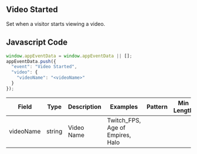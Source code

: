 ## Video Started

Set when a visitor starts viewing a video. 

## Javascript Code
```js
window.appEventData = window.appEventData || [];
appEventData.push({
  "event": "Video Started",
  "video": {
    "videoName": "<videoName>"
  }
});
```

|Field|Type|Description|Examples|Pattern|Min Length|Max Length|Minimum|Maximum|Multiple Of|
| --- | --- | --- | --- | --- | --- | --- | --- | --- | --- |
|videoName|string|Video Name|Twitch_FPS, Age of Empires, Halo|||||||